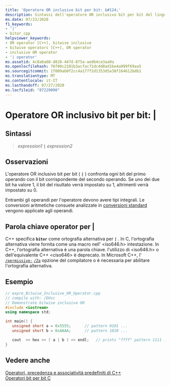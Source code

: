 ```yaml
---
title: 'Operatore OR inclusivo bit per bit: &#124;'
description: Sintassi dell'operatore OR inclusivo bit per bit del linguaggio C++ standard e utilizzo di.
ms.date: 07/23/2020
f1_keywords:
- '|'
- bitor_cpp
helpviewer_keywords:
- OR operator [C++], bitwise inclusive
- bitwise operators [C++], OR operator
- inclusive OR operator
- '| operator'
ms.assetid: 4c8a6a68-d828-447d-875a-aedb4ce3aa9a
ms.openlocfilehash: 76f80c2101b3acfac71dc4d8ad1be4a999f69aa5
ms.sourcegitcommit: 1f009ab0f2cc4a177f2d1353d5a38f164612bdb1
ms.translationtype: MT
ms.contentlocale: it-IT
ms.lasthandoff: 07/27/2020
ms.locfileid: "87229090"
---
```

# <a name="bitwise-inclusive-or-operator-124"></a>Operatore OR inclusivo bit per bit: &#124;

## <a name="syntax"></a>Sintassi

> *expression1* **`|`** *expression2*

## <a name="remarks"></a>Osservazioni

L'operatore OR inclusivo bit per bit ( **`|`** ) confronta ogni bit del primo operando con il bit corrispondente del secondo operando. Se uno dei due bit ha valore 1, il bit del risultato verrà impostato su 1, altrimenti verrà impostato su 0.

Entrambi gli operandi per l'operatore devono avere tipi integrali. Le conversioni aritmetiche consuete analizzate in [conversioni standard](standard-conversions.md) vengono applicate agli operandi.

## <a name="operator-keyword-for-124"></a>Parola chiave operator per &#124;

C++ specifica **`bitor`** come ortografia alternativa per **`|`** . In C, l'ortografia alternativa viene fornita come una macro nell' \<iso646.h> intestazione. In C++, l'ortografia alternativa è una parola chiave. l'utilizzo di \<iso646.h> o dell'equivalente C++ \<ciso646> è deprecato. In Microsoft C++, l' [`/permissive-`](../build/reference/permissive-standards-conformance.md) [`/Za`](../build/reference/za-ze-disable-language-extensions.md) opzione del compilatore o è necessaria per abilitare l'ortografia alternativa.

## <a name="example"></a>Esempio

```cpp
// expre_Bitwise_Inclusive_OR_Operator.cpp
// compile with: /EHsc
// Demonstrate bitwise inclusive OR
#include <iostream>
using namespace std;

int main() {
   unsigned short a = 0x5555;      // pattern 0101 ...
   unsigned short b = 0xAAAA;      // pattern 1010 ...

   cout  << hex << ( a | b ) << endl;   // prints "ffff" pattern 1111 ...
}
```

## <a name="see-also"></a>Vedere anche

[Operatori, precedenza e associatività predefiniti di C++](../cpp/cpp-built-in-operators-precedence-and-associativity.md)<br/>
[Operatori bit per bit C](../c-language/c-bitwise-operators.md)
